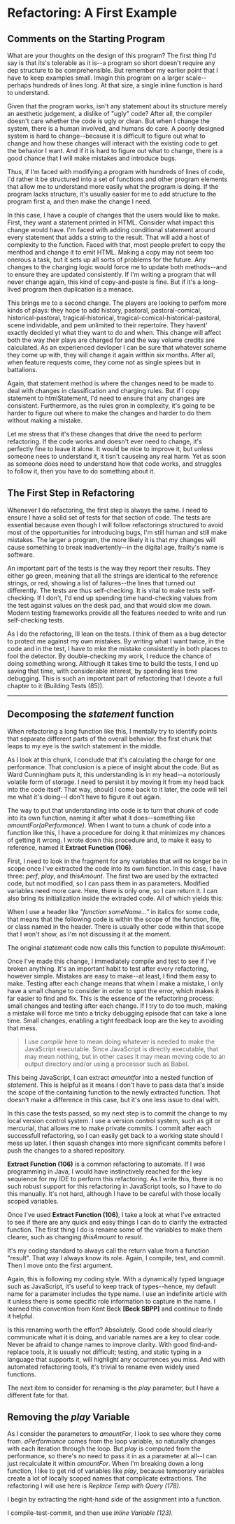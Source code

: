 # Refactoring: A First Example

## Comments on the Starting Program

What are your thoughts on the design of this program? The first thing I'd say is that its's tolerable as it is--a program so short doesn't require any dep structure to be comprehensible. But remember my earlier point that I have to keep examples small. Imagin this program on a larger scale--perhaps hundreds of lines long. At that size, a single inline function is hard to understand.

Given that the program works, isn't any statement about its structure merely an aesthetic judgement, a dislike of "ugly" code? After all, the compiler doesn't care whether the code is ugly or clean. But when I change the system, there is a human involved, and humans do care. A poorly designed system is hard to change--because it is difficult to figure out what to change and how these changes will interact with the existing code to get the behavior I want. And if it is hard to figure out what to change, there is a good chance that I will make mistakes and introduce bugs.

Thus, if I'm faced with modifying a program with hundreds of lines of code, I'd rather it be structured into a set of functions and other program elements that allow me to understand more easily what the program is doing. If the program lacks structure, it's usually easier for me to add structure to the program first a, and then make the change I need.

In this case, I have a couple of changes that the users would like to make. First, they want a statement printed in HTML. Consider what impact this change would have. I'm faced with adding conditional statement around every statement that adds a string to the result. That will add a host of complexity to the function. Faced with that, most people prefert to copy the menthod and change it to emit HTML. Making a copy may not seem too onerous a task, but it sets up all sorts of problems for the future. Any changes to the charging logic would force me to update both methods--and to ensure they are updated consistently. If I'm writing a program that will never change again, this kind of copy-and-paste is fine. But if it's a long-lived program then duplication is a menace.

This brings me to a second change. The players are looking to perfom more kinds of plays: they hope to add history, pastoral, pastoral-comical, historical-pastoral, tragical-historical, tragical-comical-historical-pastoral, scene individable, and pem unlimited to their repertoire. They havent' exactly decided yt what they want to do and when. This change will affect both the way their plays are charged for and the way volume credits are calculated. As an experienced devloper I can be sure that whatever scheme they come up with, they will change it again witthin six months. After all, when feature requests come, they come not as single spiees but in battalions.

Again, that statement method is where the changes need to be made to deal with changes in classification and charging rules. But if I copy statement to htmlStatement, I'd need to ensure that any changes are consistent. Furthermore, as the rules gron in complexity, it's going to be harder to figure out where to make the changes and harder to do them without making a mistake.

Let me stress that it's these changes that drive the need to perform refactoring. If the code works and doesn't ever need to change, it's perfectly fine to leave it alone. It would be nice to improve it, but unless someone nees to understand it, it tisn't causeing any real harm. Yet as soon as someone does need to understand how that code works, and struggles to follow it, then you have to do something about it.

## The First Step in Refactoring

Whenever I do refactoring, the first step is always the same. I need to ensure I have a solid set of tests for that section of code. The tests are essential because even though I will follow refactorings structured to avoid most of the opportunities for introducing bugs, I'm still human and still make mistakes. The larger a program, the more likely it is that my changes will cause something to break inadvertently--in the digital age, frailty's name is software.

An important part of the tests is the way they report their results. They either go green, meaning that all the strings are identical to the reference strings, or red, showing a list of failures--the lines that turned out differently. The tests are thus self-checking. It is vital to make tests self-checking. If I don't, I'd end up spending time hand-checking values from the test against values on the desk pad, and that would slow me down. Modern testing frameworks provide all the features needed to write and run self-checking tests.

As I do the refactoring, Ill lean on the tests. I think of them as a bug detector to protect me against my own mistakes. By writing what I want twice, in the code and in the test, I have to mke the mistake consistently in both places to fool the detector. By double-checking my work, I reduce the chance of doing something wrong. Although it takes time to build the tests, I end up saving that time, with considerable interest, by spending less time debugging. This is such an important part of refactoring that I devote a full chapter to it (Building Tests (85)).

---

## Decomposing the _statement_ function

When refactoring a long function like this, I mentally try to identify points that separate different parts of the overall behavior. the first chunk that leaps to my eye is the switch statement in the middle.

As I look at this chunk, I conclude that it's calculating the charge for one performance. That conclusion is a piece of insight about the code. But as Ward Cunningham puts it, this understanding is in my head--a notoriously volatile form of storage. I need to persist it by moving it from my head back into the code itself. That way, should I come back to it later, the code will tell me what it's doing--I don't have to figure it out again.

The way to put that understanding into code is to turn that chunk of code into its own function, naming it after what it does--something like _amountFor(aPerformance)_. When I want to turn a chunk of code into a function like this, I have a procedure for doing it that minimizes my chances of getting it wrong. I wrote down this procedure and, to make it easy to reference, named it **Extract Function (106)**.

First, I need to look in the fragment for any variables that will no longer be in scope once I've extracted the code into its own function. In this case, I have three: _perf_, _play_, and _thisAmount_. The first two are used by the extracted code, but not modified, so I can pass them in as parameters. Modified variables need more care. Here, there is only one, so I can return it. I can also bring its initialization inside the extraded code. All of which yields this:

When I use a header like _"function someName..."_ in italics for some code, that means that the following code is within the scope of the function, file, or class named in the header. There is usually other code within that scope that I won't show, as I'm not discussing it at the moment.

The original _statement_ code now calls this function to populate _thisAmount_:

Once I've made this change, I immediately compile and test to see if I've broken anything. It's an important habit to test after every refactoring, however simple. Mistakes are easy to make--at least, I find them easy to make. Testing after each change means that whein I make a mistake, I only have a small change to consider in order to spot the error, which makes it far easier to find and fix. This is the essence of the refactoring process: small changes and testing after each change. If I try to do too much, making a mistake will force me tinto a tricky debugging episode that can take a lone time. Small changes, enabling a tight feedback loop are the key to avoiding that mess.

> I use _compile_ here to mean doing whatever is needed to make the JavaScript executable. Since JavaScript is directly executable, that may mean nothing, but in other cases it may mean moving code to an output directory and/or using a processor such as Babel.

This being JavaScript, I can extract _amountfor_ into a nested function of _statement_. This is helpful as it means I don't have to pass data that's inside the scope of the containing function to the newly extracted function. That doesn't make a difference in this case, but it's one less issue to deal with.

In this case the tests passed, so my next step is to commit the change to my local version control system. I use a version control system, such as git or mercurial, that allows me to make private commits. I commit after each successfull refactoring, so I can easily get back to a working state should I mess up later. I then squash changes into more significant commits before I push the changes to a shared repository.

**Extract Function (106)** is a common refactoring to automate. If I was programming in Java, I would have instinctively reached for the key sequience for my IDE to perform this refactoring. As I write this, there is no such robust support for this refactoring in JavaScript tools, so I have to do this manually. It's not hard, although I have to be careful with those locally scoped variables.

Once I've used **Extract Function (106)**, I take a look at what I've extracted to see if there are any quick and easy things I can do to clarify the extracted function. The first thing I do is rename some of the variables to make them clearer, such as changing _thisAmount_ to _result_.

It's my coding standard to always call the return value from a function "result". That way I always know its role. Again, I compile, test, and commit. Then I move onto the first argument.

Again, this is following my coding style. With a dynamically typed language such as JavaScript, it's useful to keep track of types--hence, my default name for a parameter includes the type name. I use an indefinite article with it unless there is some specific role information to capture in the name. I learned this convention from Kent Beck **\[Beck SBPP\]** and continue to finde it helpful.

Is this renaming worth the effort? Absolutely. Good code should clearly communicate what it is doing, and variable names are a key to clear code. Never be afraid to change names to improve clarity. With good find-and-replace tools, it is usually not difficult; testing, and static typing in a language that supports it, will highlight any occurrences you miss. And with automated refactoring tools, it's trivial to rename even widely used functions.

The next item to consider for renaming is the _play_ parameter, but I have a different fate for that.

## Removing the _play_ Variable

As I consider the parameters to _amountFor_, I look to see where they come from. _aPerformance_ comes from the loop variable, so naturally changes with each iteration through the loop. But _play_ is computed from the performance, so there's no need to pass it in as a parameter at all--I can just recalculate it within _amountFor_. When I'm breaking down a long function, I like to get rid of variables like _play_, because temporary variables create a lot of locally scoped names that complicate extractions. The refactoring I will use here is _Replace Temp with Query (178)._

I begin by extracting the right-hand side of the assignment into a function.

I compile-test-commit, and then use _Inline Variable (123)._
